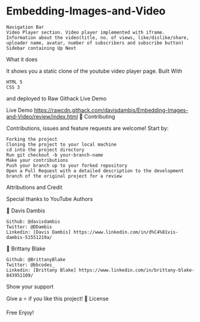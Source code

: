 # Embedding-Images-and-Video

    Navigation Bar
    Video Player section. Video player implemented with iframe.
    Information about the video(title, no. of views, like/dislike/share, uploader name, avatar, number of subscribers and subscribe button)
    Sidebar containing Up Next

What it does

It shows you a static clone of the youtube video player page.
Built With

    HTML 5
    CSS 3

and deployed to Raw Githack
Live Demo

Live Demo
https://rawcdn.githack.com/davisdambis/Embedding-Images-and-Video/review/index.html
🤝 Contributing

Contributions, issues and feature requests are welcome! Start by:

    Forking the project
    Cloning the project to your local machine
    cd into the project directory
    Run git checkout -b your-branch-name
    Make your contributions
    Push your branch up to your forked repository
    Open a Pull Request with a detailed description to the development branch of the original project for a review

Attributions and Credit

Special thanks to YouTube
Authors

👤 Davis Dambis

    Github: @davisdambis
    Twitter: @DDambis
    Linkedin: [Davis Dambis] https://www.linkedin.com/in/d%C4%81vis-dambis-51551219a/

👤 Brittany Blake

    Github: @BrittanyBlake
    Twitter: @bbcodes_
    Linkedin: [Brittany Blake] https://www.linkedin.com/in/brittany-blake-843951109/


Show your support

Give a ⭐️ if you like this project!
📝 License

Free
Enjoy!
